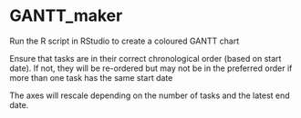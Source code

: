 # GANTT_maker

Run the R script in RStudio to create a coloured GANTT chart

Ensure that tasks are in their correct chronological order (based on start date). If not, they will be re-ordered but may not be in the preferred order if more than one task has the same start date

The axes will rescale depending on the number of tasks and the latest end date.

